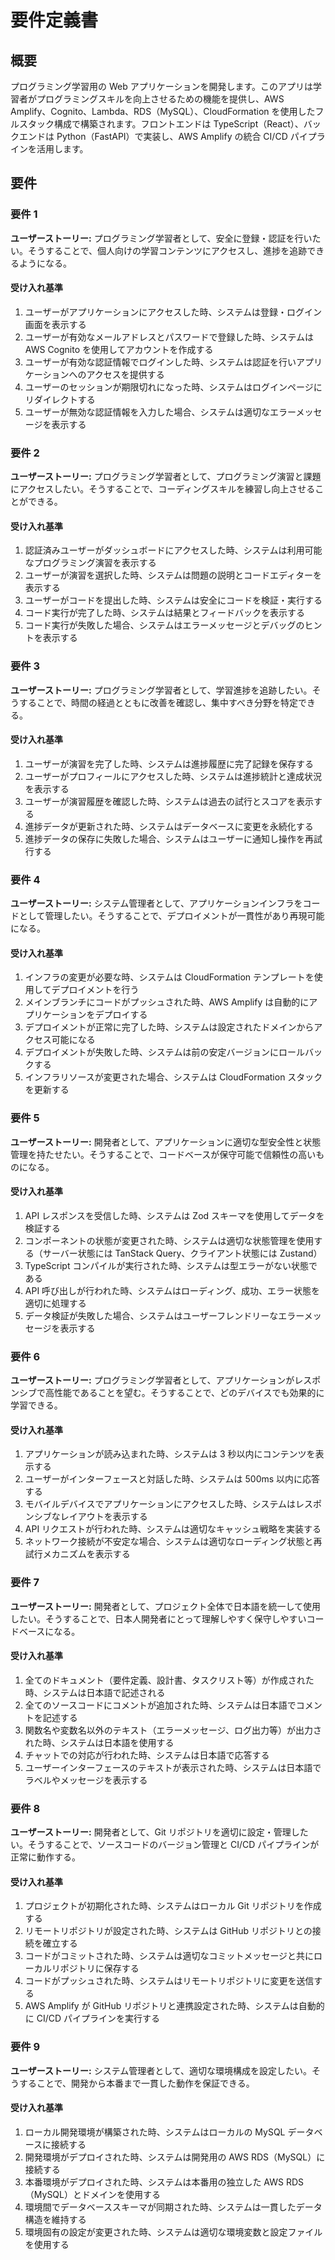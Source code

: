 # 要件定義書

## 概要

プログラミング学習用の Web アプリケーションを開発します。このアプリは学習者がプログラミングスキルを向上させるための機能を提供し、AWS Amplify、Cognito、Lambda、RDS（MySQL）、CloudFormation を使用したフルスタック構成で構築されます。フロントエンドは TypeScript（React）、バックエンドは Python（FastAPI）で実装し、AWS Amplify の統合 CI/CD パイプラインを活用します。

## 要件

### 要件 1

**ユーザーストーリー:** プログラミング学習者として、安全に登録・認証を行いたい。そうすることで、個人向けの学習コンテンツにアクセスし、進捗を追跡できるようになる。

#### 受け入れ基準

1. ユーザーがアプリケーションにアクセスした時、システムは登録・ログイン画面を表示する
2. ユーザーが有効なメールアドレスとパスワードで登録した時、システムは AWS Cognito を使用してアカウントを作成する
3. ユーザーが有効な認証情報でログインした時、システムは認証を行いアプリケーションへのアクセスを提供する
4. ユーザーのセッションが期限切れになった時、システムはログインページにリダイレクトする
5. ユーザーが無効な認証情報を入力した場合、システムは適切なエラーメッセージを表示する

### 要件 2

**ユーザーストーリー:** プログラミング学習者として、プログラミング演習と課題にアクセスしたい。そうすることで、コーディングスキルを練習し向上させることができる。

#### 受け入れ基準

1. 認証済みユーザーがダッシュボードにアクセスした時、システムは利用可能なプログラミング演習を表示する
2. ユーザーが演習を選択した時、システムは問題の説明とコードエディターを表示する
3. ユーザーがコードを提出した時、システムは安全にコードを検証・実行する
4. コード実行が完了した時、システムは結果とフィードバックを表示する
5. コード実行が失敗した場合、システムはエラーメッセージとデバッグのヒントを表示する

### 要件 3

**ユーザーストーリー:** プログラミング学習者として、学習進捗を追跡したい。そうすることで、時間の経過とともに改善を確認し、集中すべき分野を特定できる。

#### 受け入れ基準

1. ユーザーが演習を完了した時、システムは進捗履歴に完了記録を保存する
2. ユーザーがプロフィールにアクセスした時、システムは進捗統計と達成状況を表示する
3. ユーザーが演習履歴を確認した時、システムは過去の試行とスコアを表示する
4. 進捗データが更新された時、システムはデータベースに変更を永続化する
5. 進捗データの保存に失敗した場合、システムはユーザーに通知し操作を再試行する

### 要件 4

**ユーザーストーリー:** システム管理者として、アプリケーションインフラをコードとして管理したい。そうすることで、デプロイメントが一貫性があり再現可能になる。

#### 受け入れ基準

1. インフラの変更が必要な時、システムは CloudFormation テンプレートを使用してデプロイメントを行う
2. メインブランチにコードがプッシュされた時、AWS Amplify は自動的にアプリケーションをデプロイする
3. デプロイメントが正常に完了した時、システムは設定されたドメインからアクセス可能になる
4. デプロイメントが失敗した時、システムは前の安定バージョンにロールバックする
5. インフラリソースが変更された場合、システムは CloudFormation スタックを更新する

### 要件 5

**ユーザーストーリー:** 開発者として、アプリケーションに適切な型安全性と状態管理を持たせたい。そうすることで、コードベースが保守可能で信頼性の高いものになる。

#### 受け入れ基準

1. API レスポンスを受信した時、システムは Zod スキーマを使用してデータを検証する
2. コンポーネントの状態が変更された時、システムは適切な状態管理を使用する（サーバー状態には TanStack Query、クライアント状態には Zustand）
3. TypeScript コンパイルが実行された時、システムは型エラーがない状態である
4. API 呼び出しが行われた時、システムはローディング、成功、エラー状態を適切に処理する
5. データ検証が失敗した場合、システムはユーザーフレンドリーなエラーメッセージを表示する

### 要件 6

**ユーザーストーリー:** プログラミング学習者として、アプリケーションがレスポンシブで高性能であることを望む。そうすることで、どのデバイスでも効果的に学習できる。

#### 受け入れ基準

1. アプリケーションが読み込まれた時、システムは 3 秒以内にコンテンツを表示する
2. ユーザーがインターフェースと対話した時、システムは 500ms 以内に応答する
3. モバイルデバイスでアプリケーションにアクセスした時、システムはレスポンシブなレイアウトを表示する
4. API リクエストが行われた時、システムは適切なキャッシュ戦略を実装する
5. ネットワーク接続が不安定な場合、システムは適切なローディング状態と再試行メカニズムを表示する

### 要件 7

**ユーザーストーリー:** 開発者として、プロジェクト全体で日本語を統一して使用したい。そうすることで、日本人開発者にとって理解しやすく保守しやすいコードベースになる。

#### 受け入れ基準

1. 全てのドキュメント（要件定義、設計書、タスクリスト等）が作成された時、システムは日本語で記述される
2. 全てのソースコードにコメントが追加された時、システムは日本語でコメントを記述する
3. 関数名や変数名以外のテキスト（エラーメッセージ、ログ出力等）が出力された時、システムは日本語を使用する
4. チャットでの対応が行われた時、システムは日本語で応答する
5. ユーザーインターフェースのテキストが表示された時、システムは日本語でラベルやメッセージを表示する

### 要件 8

**ユーザーストーリー:** 開発者として、Git リポジトリを適切に設定・管理したい。そうすることで、ソースコードのバージョン管理と CI/CD パイプラインが正常に動作する。

#### 受け入れ基準

1. プロジェクトが初期化された時、システムはローカル Git リポジトリを作成する
2. リモートリポジトリが設定された時、システムは GitHub リポジトリとの接続を確立する
3. コードがコミットされた時、システムは適切なコミットメッセージと共にローカルリポジトリに保存する
4. コードがプッシュされた時、システムはリモートリポジトリに変更を送信する
5. AWS Amplify が GitHub リポジトリと連携設定された時、システムは自動的に CI/CD パイプラインを実行する

### 要件 9

**ユーザーストーリー:** システム管理者として、適切な環境構成を設定したい。そうすることで、開発から本番まで一貫した動作を保証できる。

#### 受け入れ基準

1. ローカル開発環境が構築された時、システムはローカルの MySQL データベースに接続する
2. 開発環境がデプロイされた時、システムは開発用の AWS RDS（MySQL）に接続する
3. 本番環境がデプロイされた時、システムは本番用の独立した AWS RDS（MySQL）とドメインを使用する
4. 環境間でデータベーススキーマが同期された時、システムは一貫したデータ構造を維持する
5. 環境固有の設定が変更された時、システムは適切な環境変数と設定ファイルを使用する
